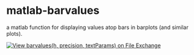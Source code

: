 # matlab-barvalues
a matlab function for displaying values atop bars in barplots (and similar plots).

[![View barvalues(h, precision, textParams) on File Exchange](https://www.mathworks.com/matlabcentral/images/matlab-file-exchange.svg)](https://www.mathworks.com/matlabcentral/fileexchange/64963-barvalues-h-precision-textparams)
